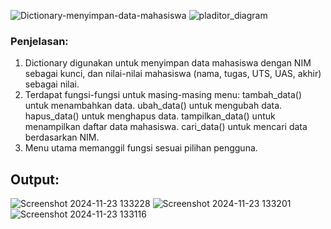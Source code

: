 ![Dictionary-menyimpan-data-mahasiswa](https://github.com/user-attachments/assets/182c4f4d-7766-454e-925c-a17b94b87e49)
![pladitor_diagram](https://github.com/user-attachments/assets/2c8e39b7-29ac-44b2-9789-d079f7557260)

### Penjelasan:
1. Dictionary digunakan untuk menyimpan data mahasiswa dengan NIM sebagai kunci, dan nilai-nilai mahasiswa (nama, tugas, UTS, UAS, akhir) sebagai nilai.
2. Terdapat fungsi-fungsi untuk masing-masing menu:
tambah_data() untuk menambahkan data.
ubah_data() untuk mengubah data.
hapus_data() untuk menghapus data.
tampilkan_data() untuk menampilkan daftar data mahasiswa.
cari_data() untuk mencari data berdasarkan NIM.
3. Menu utama memanggil fungsi sesuai pilihan pengguna.
## Output:
![Screenshot 2024-11-23 133228](https://github.com/user-attachments/assets/7b6e5236-3ba6-43ed-9ffc-6943fb2b04d3)
![Screenshot 2024-11-23 133201](https://github.com/user-attachments/assets/ccea1bdb-9df5-40d8-8330-bf7cca2f550a)
![Screenshot 2024-11-23 133116](https://github.com/user-attachments/assets/beb477cf-cb60-45c1-830b-aefdcd42688b)
